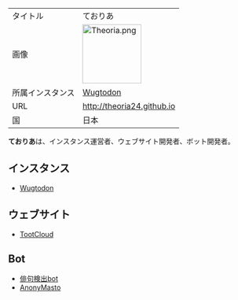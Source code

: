 <div>

|                  |                                                                                                                                        |
|------------------|----------------------------------------------------------------------------------------------------------------------------------------|
| タイトル         | ておりあ                                                                                                                               |
| 画像             | [<img src="/images/b/b8/Theoria.png" width="120" height="120" alt="Theoria.png" />](/%E3%83%95%E3%82%A1%E3%82%A4%E3%83%AB:Theoria.png) |
| 所属インスタンス | [Wugtodon](/Wugtodon "Wugtodon")                                                                                                       |
| URL              | <a href="http://theoria24.github.io" rel="nofollow">http://theoria24.github.io</a>                                                     |
| 国               | 日本                                                                                                                                   |

  
**ておりあ**は、インスタンス運営者、ウェブサイト開発者、ボット開発者。

## インスタンス

-   [Wugtodon](/Wugtodon "Wugtodon")

## ウェブサイト

-   [TootCloud](/TootCloud "TootCloud")

## Bot

-   [俳句検出bot](/%E4%BF%B3%E5%8F%A5%E6%A4%9C%E5%87%BAbot "俳句検出bot")
-   [AnonyMasto](/AnonyMasto "AnonyMasto")

</div>
